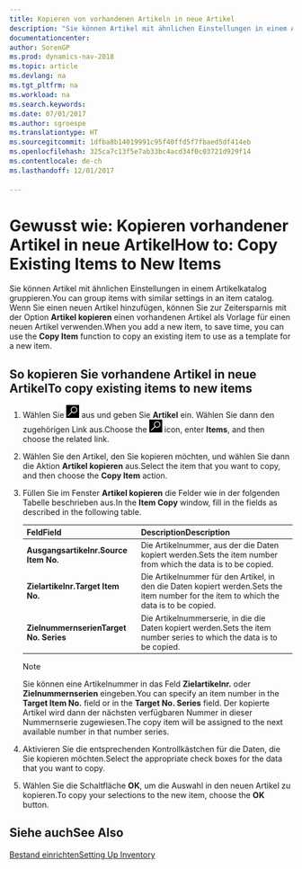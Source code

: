 ```yaml
---
title: Kopieren von vorhandenen Artikeln in neue Artikel
description: "Sie können Artikel mit ähnlichen Einstellungen in einem Artikelkatalog gruppieren. Wenn Sie einen neuen Artikel hinzufügen, können Sie zur Zeitersparnis mit der Option **Artikel kopieren** einen vorhandenen Artikel als Vorlage für einen neuen Artikel verwenden."
documentationcenter: 
author: SorenGP
ms.prod: dynamics-nav-2018
ms.topic: article
ms.devlang: na
ms.tgt_pltfrm: na
ms.workload: na
ms.search.keywords: 
ms.date: 07/01/2017
ms.author: sgroespe
ms.translationtype: HT
ms.sourcegitcommit: 1dfba8b14019991c95f40ffd5f7fbaed5df414eb
ms.openlocfilehash: 325ca7c13f5e7ab33bc4acd34f0c03721d929f14
ms.contentlocale: de-ch
ms.lasthandoff: 12/01/2017

---
```

# <a name="how-to-copy-existing-items-to-new-items"></a><span data-ttu-id="70c88-104">Gewusst wie: Kopieren vorhandener Artikel in neue Artikel</span><span class="sxs-lookup"><span data-stu-id="70c88-104">How to: Copy Existing Items to New Items</span></span>
<span data-ttu-id="70c88-105">Sie können Artikel mit ähnlichen Einstellungen in einem Artikelkatalog gruppieren.</span><span class="sxs-lookup"><span data-stu-id="70c88-105">You can group items with similar settings in an item catalog.</span></span> <span data-ttu-id="70c88-106">Wenn Sie einen neuen Artikel hinzufügen, können Sie zur Zeitersparnis mit der Option **Artikel kopieren** einen vorhandenen Artikel als Vorlage für einen neuen Artikel verwenden.</span><span class="sxs-lookup"><span data-stu-id="70c88-106">When you add a new item, to save time, you can use the **Copy Item** function to copy an existing item to use as a template for a new item.</span></span>  

## <a name="to-copy-existing-items-to-new-items"></a><span data-ttu-id="70c88-107">So kopieren Sie vorhandene Artikel in neue Artikel</span><span class="sxs-lookup"><span data-stu-id="70c88-107">To copy existing items to new items</span></span>  

1.  <span data-ttu-id="70c88-108">Wählen Sie ![Nach Seite oder Bericht suchen](../../media/ui-search/search_small.png "Symbol nach Seite oder Bericht suchen") aus und geben Sie **Artikel** ein. Wählen Sie dann den zugehörigen Link aus.</span><span class="sxs-lookup"><span data-stu-id="70c88-108">Choose the ![Search for Page or Report](../../media/ui-search/search_small.png "Search for Page or Report icon") icon, enter **Items**, and then choose the related link.</span></span>  
2.  <span data-ttu-id="70c88-109">Wählen Sie den Artikel, den Sie kopieren möchten, und wählen Sie dann die Aktion **Artikel kopieren** aus.</span><span class="sxs-lookup"><span data-stu-id="70c88-109">Select the item that you want to copy, and then choose the **Copy Item** action.</span></span>  
3.  <span data-ttu-id="70c88-110">Füllen Sie im Fenster **Artikel kopieren** die Felder wie in der folgenden Tabelle beschrieben aus.</span><span class="sxs-lookup"><span data-stu-id="70c88-110">In the **Item Copy** window, fill in the fields as described in the following table.</span></span>  

    |<span data-ttu-id="70c88-111">Feld</span><span class="sxs-lookup"><span data-stu-id="70c88-111">Field</span></span>|<span data-ttu-id="70c88-112">Description</span><span class="sxs-lookup"><span data-stu-id="70c88-112">Description</span></span>|  
    |---------------------------------|---------------------------------------|  
    |<span data-ttu-id="70c88-113">**Ausgangsartikelnr.**</span><span class="sxs-lookup"><span data-stu-id="70c88-113">**Source Item No.**</span></span>|<span data-ttu-id="70c88-114">Die Artikelnummer, aus der die Daten kopiert werden.</span><span class="sxs-lookup"><span data-stu-id="70c88-114">Sets the item number from which the data is to be copied.</span></span>|  
    |<span data-ttu-id="70c88-115">**Zielartikelnr.**</span><span class="sxs-lookup"><span data-stu-id="70c88-115">**Target Item No.**</span></span>|<span data-ttu-id="70c88-116">Die Artikelnummer für den Artikel, in den die Daten kopiert werden.</span><span class="sxs-lookup"><span data-stu-id="70c88-116">Sets the item number for the item to which the data is to be copied.</span></span>|  
    |<span data-ttu-id="70c88-117">**Zielnummernserien**</span><span class="sxs-lookup"><span data-stu-id="70c88-117">**Target No. Series**</span></span>|<span data-ttu-id="70c88-118">Die Artikelnummerserie, in die die Daten kopiert werden.</span><span class="sxs-lookup"><span data-stu-id="70c88-118">Sets the item number series to which the data is to be copied.</span></span>|  

    > [!NOTE]  
    >  <span data-ttu-id="70c88-119">Sie können eine Artikelnummer in das Feld **Zielartikelnr.** oder **Zielnummernserien** eingeben.</span><span class="sxs-lookup"><span data-stu-id="70c88-119">You can specify an item number in the **Target Item No.** field or in the **Target No. Series** field.</span></span> <span data-ttu-id="70c88-120">Der kopierte Artikel wird dann der nächsten verfügbaren Nummer in dieser Nummernserie zugewiesen.</span><span class="sxs-lookup"><span data-stu-id="70c88-120">The copy item will be assigned to the next available number in that number series.</span></span>  

4.  <span data-ttu-id="70c88-121">Aktivieren Sie die entsprechenden Kontrollkästchen für die Daten, die Sie kopieren möchten.</span><span class="sxs-lookup"><span data-stu-id="70c88-121">Select the appropriate check boxes for the data that you want to copy.</span></span>  
5.  <span data-ttu-id="70c88-122">Wählen Sie die Schaltfläche **OK**, um die Auswahl in den neuen Artikel zu kopieren.</span><span class="sxs-lookup"><span data-stu-id="70c88-122">To copy your selections to the new item, choose the **OK** button.</span></span>  

## <a name="see-also"></a><span data-ttu-id="70c88-123">Siehe auch</span><span class="sxs-lookup"><span data-stu-id="70c88-123">See Also</span></span>  
[<span data-ttu-id="70c88-124">Bestand einrichten</span><span class="sxs-lookup"><span data-stu-id="70c88-124">Setting Up Inventory</span></span>](../../inventory-setup-inventory.md)

